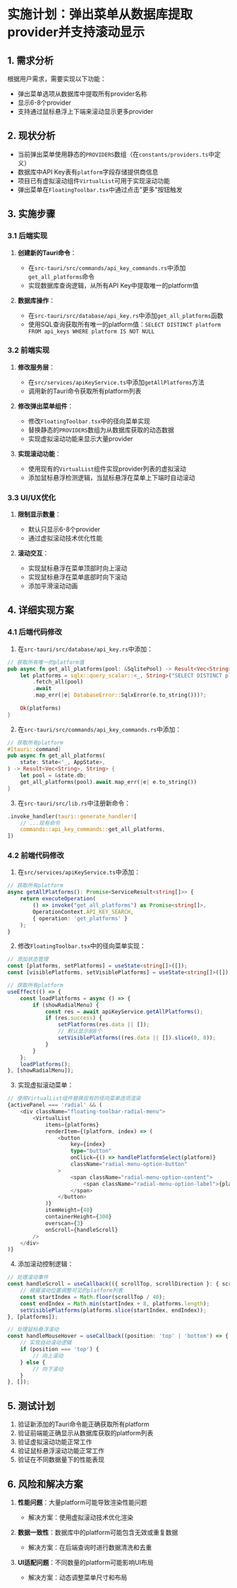 # 实施计划：弹出菜单从数据库提取provider并支持滚动显示

## 1. 需求分析
根据用户需求，需要实现以下功能：
- 弹出菜单选项从数据库中提取所有provider名称
- 显示6-8个provider
- 支持通过鼠标悬浮上下端来滚动显示更多provider

## 2. 现状分析
- 当前弹出菜单使用静态的`PROVIDERS`数组（在`constants/providers.ts`中定义）
- 数据库中API Key表有`platform`字段存储提供商信息
- 项目已有虚拟滚动组件`VirtualList`可用于实现滚动功能
- 弹出菜单在`FloatingToolbar.tsx`中通过点击"更多"按钮触发

## 3. 实施步骤

### 3.1 后端实现
1. **创建新的Tauri命令**：
   - 在`src-tauri/src/commands/api_key_commands.rs`中添加`get_all_platforms`命令
   - 实现数据库查询逻辑，从所有API Key中提取唯一的platform值

2. **数据库操作**：
   - 在`src-tauri/src/database/api_key.rs`中添加`get_all_platforms`函数
   - 使用SQL查询获取所有唯一的platform值：`SELECT DISTINCT platform FROM api_keys WHERE platform IS NOT NULL`

### 3.2 前端实现
1. **修改服务层**：
   - 在`src/services/apiKeyService.ts`中添加`getAllPlatforms`方法
   - 调用新的Tauri命令获取所有platform列表

2. **修改弹出菜单组件**：
   - 修改`FloatingToolbar.tsx`中的径向菜单实现
   - 替换静态的`PROVIDERS`数组为从数据库获取的动态数据
   - 实现虚拟滚动功能来显示大量provider

3. **实现滚动功能**：
   - 使用现有的`VirtualList`组件实现provider列表的虚拟滚动
   - 添加鼠标悬浮检测逻辑，当鼠标悬浮在菜单上下端时自动滚动

### 3.3 UI/UX优化
1. **限制显示数量**：
   - 默认只显示6-8个provider
   - 通过虚拟滚动技术优化性能

2. **滚动交互**：
   - 实现鼠标悬浮在菜单顶部时向上滚动
   - 实现鼠标悬浮在菜单底部时向下滚动
   - 添加平滑滚动动画

## 4. 详细实现方案

### 4.1 后端代码修改

1. 在`src-tauri/src/database/api_key.rs`中添加：
```rust
// 获取所有唯一的platform值
pub async fn get_all_platforms(pool: &SqlitePool) -> Result<Vec<String>, DatabaseError> {
    let platforms = sqlx::query_scalar::<_, String>("SELECT DISTINCT platform FROM api_keys WHERE platform IS NOT NULL")
        .fetch_all(pool)
        .await
        .map_err(|e| DatabaseError::SqlxError(e.to_string()))?;
    
    Ok(platforms)
}
```

2. 在`src-tauri/src/commands/api_key_commands.rs`中添加：
```rust
// 获取所有platform
#[tauri::command]
pub async fn get_all_platforms(
    state: State<'_, AppState>,
) -> Result<Vec<String>, String> {
    let pool = &state.db;
    get_all_platforms(pool).await.map_err(|e| e.to_string())
}
```

3. 在`src-tauri/src/lib.rs`中注册新命令：
```rust
.invoke_handler(tauri::generate_handler![
    // ...现有命令
    commands::api_key_commands::get_all_platforms,
])
```

### 4.2 前端代码修改

1. 在`src/services/apiKeyService.ts`中添加：
```typescript
// 获取所有platform
async getAllPlatforms(): Promise<ServiceResult<string[]>> {
    return executeOperation(
        () => invoke("get_all_platforms") as Promise<string[]>,
        OperationContext.API_KEY_SEARCH,
        { operation: 'get_platforms' }
    );
}
```

2. 修改`FloatingToolbar.tsx`中的径向菜单实现：
```typescript
// 添加状态管理
const [platforms, setPlatforms] = useState<string[]>([]);
const [visiblePlatforms, setVisiblePlatforms] = useState<string[]>([]);

// 获取所有platform
useEffect(() => {
    const loadPlatforms = async () => {
        if (showRadialMenu) {
            const res = await apiKeyService.getAllPlatforms();
            if (res.success) {
                setPlatforms(res.data || []);
                // 默认显示前8个
                setVisiblePlatforms((res.data || []).slice(0, 8));
            }
        }
    };
    loadPlatforms();
}, [showRadialMenu]);
```

3. 实现虚拟滚动菜单：
```typescript
// 使用VirtualList组件替换现有的径向菜单选项渲染
{activePanel === 'radial' && (
    <div className="floating-toolbar-radial-menu">
        <VirtualList
            items={platforms}
            renderItem={(platform, index) => (
                <button
                    key={index}
                    type="button"
                    onClick={() => handlePlatformSelect(platform)}
                    className="radial-menu-option-button"
                >
                    <span className="radial-menu-option-content">
                        <span className="radial-menu-option-label">{platform}</span>
                    </span>
                </button>
            )}
            itemHeight={40}
            containerHeight={300}
            overscan={3}
            onScroll={handleScroll}
        />
    </div>
)}
```

4. 添加滚动控制逻辑：
```typescript
// 处理滚动事件
const handleScroll = useCallback(({ scrollTop, scrollDirection }: { scrollTop: number; scrollDirection: 'up' | 'down' }) => {
    // 根据滚动位置调整可见的platform列表
    const startIndex = Math.floor(scrollTop / 40);
    const endIndex = Math.min(startIndex + 8, platforms.length);
    setVisiblePlatforms(platforms.slice(startIndex, endIndex));
}, [platforms]);

// 处理鼠标悬浮滚动
const handleMouseHover = useCallback((position: 'top' | 'bottom') => {
    // 实现自动滚动逻辑
    if (position === 'top') {
        // 向上滚动
    } else {
        // 向下滚动
    }
}, []);
```

## 5. 测试计划
1. 验证新添加的Tauri命令能正确获取所有platform
2. 验证前端能正确显示从数据库获取的platform列表
3. 验证虚拟滚动功能正常工作
4. 验证鼠标悬浮滚动功能正常工作
5. 验证在不同数据量下的性能表现

## 6. 风险和解决方案
1. **性能问题**：大量platform可能导致渲染性能问题
   - 解决方案：使用虚拟滚动技术优化渲染

2. **数据一致性**：数据库中的platform可能包含无效或重复数据
   - 解决方案：在后端查询时进行数据清洗和去重

3. **UI适配问题**：不同数量的platform可能影响UI布局
   - 解决方案：动态调整菜单尺寸和布局